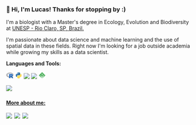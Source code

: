 ### 👋 Hi, I'm Lucas! Thanks for stopping by :)

I'm a biologist with a Master's degree in Ecology, Evolution and Biodiversity at [UNESP - Rio Claro, SP, Brazil.](https://ib.rc.unesp.br/#!/pos-graduacao/secao-tecnica-de-pos/programas/ecologia-e-biodiversidade/apresentacao-novo/)

I'm passionate about data science and machine learning and the use of spatial data in these fields. Right now I'm looking for a job outside academia while growing my skills as a data scientist.


**Languages and Tools:**

<code><img height="20" src="https://raw.githubusercontent.com/devicons/devicon/master/icons/r/r-original.svg"></code>
<code><img height="20" src="https://raw.githubusercontent.com/devicons/devicon/master/icons/python/python-original.svg"></code>
<code><img height="20" src="https://upload.wikimedia.org/wikipedia/commons/3/38/Jupyter_logo.svg"></code>
<code><img height="20" src="https://qgis.org/en/_downloads/19636e41148dfd0157ff0db3f7297069/qgis-icon64.svg"></code>
<code><img height="20" src="https://raw.githubusercontent.com/OSGeo/grass-website/master/static/images/favicon/android-chrome-192x192.png"></code>


<div>
  <a href="https://github.com/Lucas-a-pereira">
  <img height="200em" src="https://github-readme-stats.vercel.app/api/top-langs/?username=Lucas-a-pereira&langs_count=16&theme=tokyonight"/>
<div>

#### More about me:
[<img align="left" width="22px" src="https://cdn-icons-png.flaticon.com/512/124/124011.png"/>](https://www.linkedin.com/in/lucas-pereira-25324313a/)
[<img align="left" width="22px" src="https://cdn-icons-png.flaticon.com/512/733/733579.png"/>](https://twitter.com/Lucas_A_Pereira)
[<img align="left" width="22px" src="https://iconape.com/wp-content/files/da/64524/svg/google-scholar.svg"/>](https://scholar.google.com.br/citations?user=rw7M4rQAAAAJ&hl=pt-BR&oi=ao)
<!---
Lucas-a-pereira/Lucas-a-pereira is a ✨ special ✨ repository because its `README.md` (this file) appears on your GitHub profile.
You can click the Preview link to take a look at your changes.
--->
